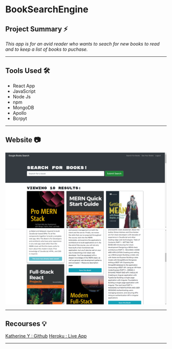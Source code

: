 # BookSearchEngine


## **Project Summary** ⚡️

_This app is for an avid reader who wants to seach for new books to read and to keep a list of books to puchase._

__________________________________________________________________________________________________________________________________________________

## **Tools Used** 🛠️

* React App
* JavaScript
* Node Js
* npm
* MongoDB
* Apollo 
* Bcrpyt



___________________________________________________________________________________________________________________________________________________

## **Website** 📷


![Screenshot 1](img/Screenshot1.png)
![Screenshot 1](img/Screenshot2.png)



___________________________________________________________________________________________________________________________________________________


## **Recourses** 💡

[Katherine Y : Github](https://github.com/katherineyoguez/BookSearchEngine)
[Heroku : Live App](https://booksearchengine00.herokuapp.com/)

____________________________________________________________________________________________________________________